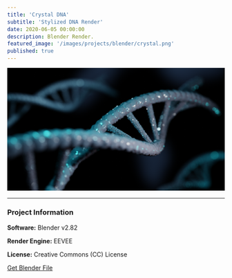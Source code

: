```yaml
---
title: 'Crystal DNA'
subtitle: 'Stylized DNA Render'
date: 2020-06-05 00:00:00
description: Blender Render.
featured_image: '/images/projects/blender/crystal.png'
published: true
---
```


![](/images/projects/blender/crystal.png)

---

### Project Information

**Software:** Blender v2.82

**Render Engine:** EEVEE

**License:** Creative Commons (CC) License

<a href="https://github.com/davidkastner/illustratedatom/tree/master/files/crystal.blend" class="button button--large">Get Blender File</a>
